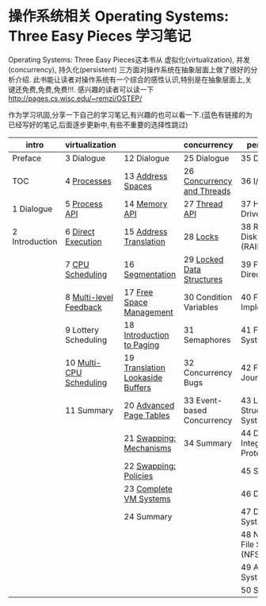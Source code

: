 操作系统相关 Operating Systems: Three Easy Pieces 学习笔记
===

Operating Systems: Three Easy Pieces这本书从 虚拟化(virtualization), 并发(concurrency), 持久化(persistent) 三方面对操作系统在抽象层面上做了很好的分析介绍.
此书能让读者对操作系统有一个综合的感性认识,特别是在抽象层面上,关键还免费,免费,免费!!!. 
感兴趣的读者可以读一下 http://pages.cs.wisc.edu/~remzi/OSTEP/

作为学习巩固,分享一下自己的学习笔记,有兴趣的也可以看一下.(蓝色有链接的为已经写好的笔记,后面逐步更新中,有些不重要的选择性跳过)

| intro           | virtualization          |                                  | concurrency                | persistence                         | appendices       |
| --------------- | ----------------------- | -------------------------------- | -------------------------- | ----------------------------------- | ---------------- |
| Preface| 3 Dialogue | 12 Dialogue | 25 Dialogue | 35 Dialogue| Dialogue | 
| TOC | 4 [Processes](https://github.com/koihuang/ostep-note/blob/master/1%20virtualization/4%20Processes.md) | 13 [Address Spaces](https://github.com/koihuang/ostep-note/blob/master/1%20virtualization/13%20Address%20Spaces.md) | 26 [Concurrency and Threads](https://github.com/koihuang/ostep-note/blob/master/2%20%20concurrency/26%20Concurrency%20and%20Threads.md) | 36 I/O Devices | Virtual Machines | 
| 1 Dialogue | 5 [Process API](https://github.com/koihuang/ostep-note/blob/master/1%20virtualization/5%20Process%20API.md) | 14 [Memory API](https://github.com/koihuang/ostep-note/blob/master/1%20virtualization/14%20Memory%20API.md) | 27 [Thread API](https://github.com/koihuang/ostep-note/blob/master/2%20%20concurrency/27%20Thread%20API.md)| 37 Hard Disk Drives | Dialogue | 
| 2 Introduction | 6 [Direct Execution](https://github.com/koihuang/ostep-note/blob/master/1%20virtualization/6%20Direct%20Execution.md) | 15 [Address Translation](https://github.com/koihuang/ostep-note/blob/master/1%20virtualization/15%20Address%20Translation.md) | 28 [Locks](https://github.com/koihuang/ostep-note/blob/master/2%20%20concurrency/28%20Locks.md) | 38 Redundant Disk Arrays (RAID) | Monitors | 
|  | 7 [CPU Scheduling](https://github.com/koihuang/ostep-note/blob/master/1%20virtualization/7%20CPU%20Scheduling.md) | 16 [Segmentation](https://github.com/koihuang/ostep-note/blob/master/1%20virtualization/16%20Segmentation.md) | 29 [Locked Data Structures](https://github.com/koihuang/ostep-note/blob/master/2%20%20concurrency/29%20Locked%20Data%20Structures.md) | 39 Files and Directories | Dialogue | 
|  | 8 [Multi-level Feedback](https://github.com/koihuang/ostep-note/blob/master/1%20virtualization/8%20Multi-level%20Feedback.md) | 17 [Free Space Management](https://github.com/koihuang/ostep-note/blob/master/1%20virtualization/17%20Free%20Space%20Management.md) | 30 Condition Variables| 40 File System Implementation | Lab Tutorial | 
|  | 9 Lottery Scheduling | 18 [Introduction to Paging](https://github.com/koihuang/ostep-note/blob/master/1%20virtualization/18%20Introduction%20to%20Paging.md)| 31 Semaphores| 41 Fast File System (FFS) | Systems Labs | 
|  | 10 [Multi-CPU Scheduling](https://github.com/koihuang/ostep-note/blob/master/1%20virtualization/10%20Multi-CPU%20Scheduling.md) | 19 [Translation Lookaside Buffers](https://github.com/koihuang/ostep-note/blob/master/1%20virtualization/18%20Introduction%20to%20Paging.md) | 32 Concurrency Bugs | 42 FSCK and Journaling | xv6 Labs | 
|  | 11 Summary | 20 [Advanced Page Tables](https://github.com/koihuang/ostep-note/blob/master/1%20virtualization/20%20Advanced%20Page%20Tables.md)| 33 Event-based Concurrency| 43 Log-Structured File System (LFS) |  | 
|  |  | 21 [Swapping: Mechanisms](https://github.com/koihuang/ostep-note/blob/master/1%20virtualization/21%20Swapping%20Mechanisms.md) | 34 Summary | 44 Data Integrity and Protection|  | 
|  |  | 22 [Swapping: Policies](https://github.com/koihuang/ostep-note/blob/master/1%20virtualization/22%20Swapping%20Policies.md) |  | 45 Summary|  | 
|  |  | 23 [Complete VM Systems](https://github.com/koihuang/ostep-note/blob/master/1%20virtualization/23%20Complete%20VM%20Systems.md) |  | 46 Dialogue |  | 
|  |  | 24 Summary |  | 47 Distributed Systems|  | 
|  |  |  |  | 48 Network File System (NFS)|  | 
|  |  |  |  | 49 Andrew File System (AFS)|  | 
|  |  |  |  | 50 Summary |  | 